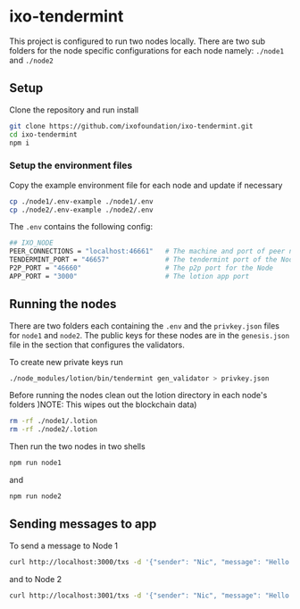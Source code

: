 # ixo-tendermint

This project is configured to run two nodes locally.  There are two sub folders for the node specific configurations for each node namely: `./node1` and `./node2`

## Setup
Clone the repository and run install

```sh
git clone https://github.com/ixofoundation/ixo-tendermint.git
cd ixo-tendermint
npm i
```

### Setup the environment files

Copy the example environment file for each node and update if necessary

```sh
cp ./node1/.env-example ./node1/.env
cp ./node2/.env-example ./node2/.env
```

The `.env` contains the following config:
```sh
## IXO_NODE
PEER_CONNECTIONS = "localhost:46661"   # The machine and port of peer nodes
TENDERMINT_PORT = "46657"              # The tendermint port of the Node
P2P_PORT = "46660"                     # The p2p port for the Node 
APP_PORT = "3000"                      # The lotion app port
```

## Running the nodes
There are two folders each containing the `.env` and the `privkey.json` files for `node1` and `node2`. The public keys for these nodes are in the `genesis.json` file in the section that configures the validators.

To create new private keys run 
```sh
./node_modules/lotion/bin/tendermint gen_validator > privkey.json
```

Before running the nodes clean out the lotion directory in each node's folders )NOTE: This wipes out the blockchain data)
```sh
rm -rf ./node1/.lotion
rm -rf ./node2/.lotion
```

Then run the two nodes in two shells
```sh 
npm run node1
```

and

```sh
npm run node2
```

## Sending messages to app

To send a message to Node 1

```sh
curl http://localhost:3000/txs -d '{"sender": "Nic", "message": "Hello Node 1"}'
```

and to Node 2


```sh
curl http://localhost:3001/txs -d '{"sender": "Nic", "message": "Hello Node 2"}'
```
